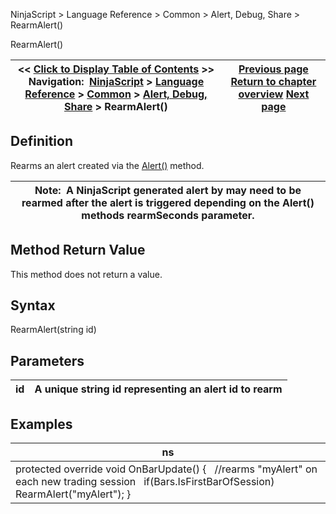 ﻿
NinjaScript > Language Reference > Common > Alert, Debug, Share > RearmAlert()

RearmAlert()

| << [Click to Display Table of Contents](rearmalert.md) >> **Navigation:**     [NinjaScript](ninjascript.md) > [Language Reference](language_reference_wip.md) > [Common](common.md) > [Alert, Debug, Share](alert__debugging_and_sharing.md) > RearmAlert() | [Previous page](printto.md) [Return to chapter overview](alert__debugging_and_sharing.md) [Next page](sendmail.md) |
| --- | --- |
## Definition
Rearms an alert created via the [Alert()](alert.md) method.  
 

| Note:  A NinjaScript generated alert by may need to be rearmed after the alert is triggered depending on the Alert() methods rearmSeconds parameter. |
| --- |

## Method Return Value
This method does not return a value.
## 
## Syntax
RearmAlert(string id)
 
## Parameters

| id | A unique string id representing an alert id to rearm |
| --- | --- |

## Examples

| ns |
| --- |
| protected override void OnBarUpdate() {    //rearms "myAlert" on each new trading session    if(Bars.IsFirstBarOfSession)      RearmAlert("myAlert"); } |
